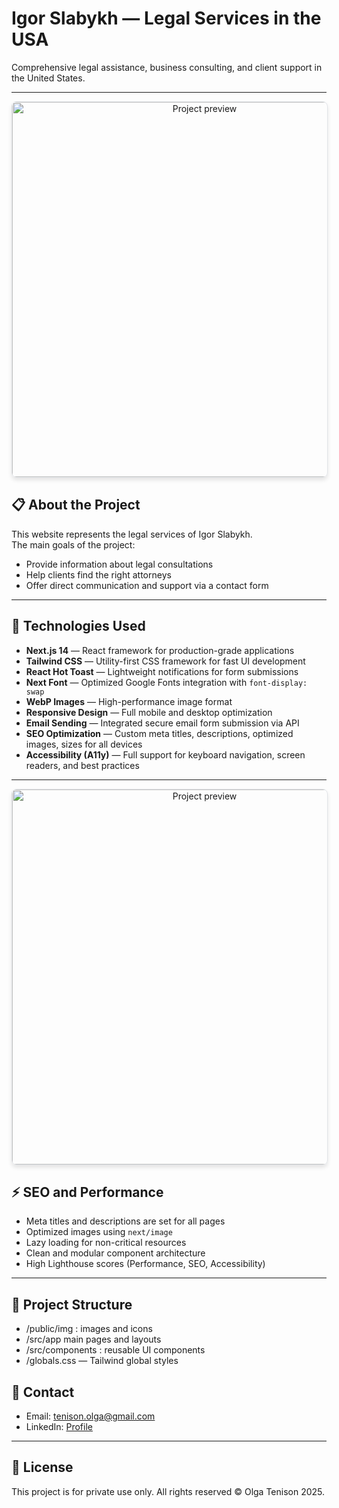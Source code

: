 # Igor Slabykh — Legal Services in the USA

Comprehensive legal assistance, business consulting, and client support in the United States.

---

<p align="center">
  <img 
    src="./og-image.jpg" 
    alt="Project preview" 
    width="600"
    style="border: 1px solid #e1e4e8; border-radius: 8px; box-shadow: 0 4px 6px rgba(0,0,0,0.1);" 
  />
</p>

## 📋 About the Project

This website represents the legal services of Igor Slabykh.  
The main goals of the project:

- Provide information about legal consultations
- Help clients find the right attorneys
- Offer direct communication and support via a contact form

---

## 🚀 Technologies Used

- **Next.js 14** — React framework for production-grade applications
- **Tailwind CSS** — Utility-first CSS framework for fast UI development
- **React Hot Toast** — Lightweight notifications for form submissions
- **Next Font** — Optimized Google Fonts integration with `font-display: swap`
- **WebP Images** — High-performance image format
- **Responsive Design** — Full mobile and desktop optimization
- **Email Sending** — Integrated secure email form submission via API
- **SEO Optimization** — Custom meta titles, descriptions, optimized images, sizes for all devices
- **Accessibility (A11y)** — Full support for keyboard navigation, screen readers, and best practices

---

<p align="center">
  <img 
    src="./prew.jpg" 
    alt="Project preview" 
    width="600"
    style="border: 1px solid #e1e4e8; border-radius: 8px; box-shadow: 0 4px 6px rgba(0,0,0,0.1);" 
  />
</p>

## ⚡ SEO and Performance

- Meta titles and descriptions are set for all pages
- Optimized images using `next/image`
- Lazy loading for non-critical resources
- Clean and modular component architecture
- High Lighthouse scores (Performance, SEO, Accessibility)

---

## 📄 Project Structure

- /public/img : images and icons
- /src/app main pages and layouts
- /src/components : reusable UI components
- /globals.css — Tailwind global styles

## 🤝 Contact

- Email: tenison.olga@gmail.com
- LinkedIn: [Profile](https://www.linkedin.com/in/olga-tenison/)

---

## 📜 License

This project is for private use only. All rights reserved © Olga Tenison 2025.
